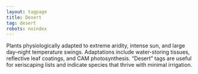 ```yaml
---
layout: tagpage
title: Desert
tag: desert
robots: noindex
---
```


Plants physiologically adapted to extreme aridity, intense sun, and large day–night temperature swings. Adaptations include water-storing tissues, reflective leaf coatings, and CAM photosynthesis. “Desert” tags are useful for xeriscaping lists and indicate species that thrive with minimal irrigation.

